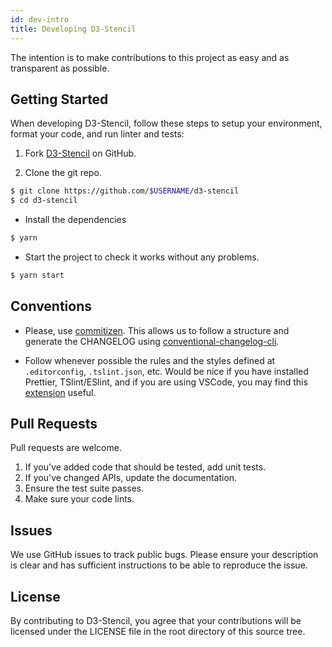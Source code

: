 ```yaml
---
id: dev-intro
title: Developing D3-Stencil
---
```


The intention is to make contributions to this project as easy and as transparent as possible.

## Getting Started

When developing D3-Stencil, follow these steps to setup your environment, format your code, and run linter and tests:

1. Fork [D3-Stencil](https://github.com/edgarordonez/d3-stencil) on GitHub.

2. Clone the git repo.

```bash
$ git clone https://github.com/$USERNAME/d3-stencil
$ cd d3-stencil
```

- Install the dependencies

```bash
$ yarn
```

- Start the project to check it works without any problems.

```bash
$ yarn start
```

## Conventions

- Please, use [commitizen](https://github.com/commitizen/cz-cli). This allows us to follow a structure and generate the CHANGELOG using [conventional-changelog-cli](https://github.com/conventional-changelog/conventional-changelog/tree/master/packages/conventional-changelog-cli).

- Follow whenever possible the rules and the styles defined at `.editorconfig`, `.tslint.json`, etc. Would be nice if you have installed Prettier, TSlint/ESlint, and if you are using VSCode, you may find this [extension](https://marketplace.visualstudio.com/items?itemName=KnisterPeter.vscode-commitizen) useful.

## Pull Requests

Pull requests are welcome.

1. If you've added code that should be tested, add unit tests.
2. If you've changed APIs, update the documentation.
3. Ensure the test suite passes.
4. Make sure your code lints.

## Issues

We use GitHub issues to track public bugs. Please ensure your description is clear and has sufficient instructions to be able to reproduce the issue.

## License

By contributing to D3-Stencil, you agree that your contributions will be licensed under the LICENSE file in the root directory of this source tree.
